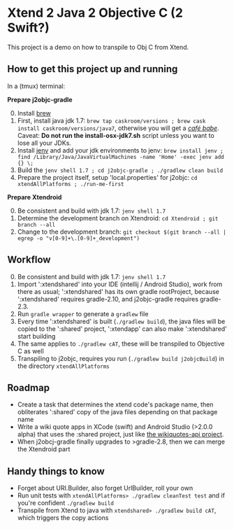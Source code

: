 Xtend 2 Java 2 Objective C (2 Swift?)
=====================================

This project is a demo on how to transpile to Obj C from Xtend.

How to get this project up and running
--------------------------------------

In a (tmux) terminal:

**Prepare j2objc-gradle**

0. Install [brew](http://brew.sh/)
1. First, install java jdk 1.7: `brew tap caskroom/versions ; brew cask install caskroom/versions/java7`, otherwise you will get a [_café babe_](https://en.wikipedia.org/wiki/Java_class_file). Caveat: **Do not run the install-osx-jdk7.sh** script unless you want to lose all your JDKs.
2. Install [jenv](http://www.jenv.be/) and add your jdk environments to jenv: `brew install jenv ; find /Library/Java/JavaVirtualMachines -name 'Home' -exec jenv add {} \;`
3. Build the `jenv shell 1.7 ; cd j2objc-gradle ; ./gradlew clean build`
4. Prepare the project itself, setup 'local.properties' for j2objc: `cd xtendAllPlatforms ; ./run-me-first`

**Prepare Xtendroid**

0. Be consistent and build with jdk 1.7: `jenv shell 1.7`
1. Determine the development branch on Xtendroid: `cd Xtendroid ; git branch --all`
2. Change to the development branch:
    `git checkout $(git branch --all | egrep -o "v[0-9]+\.[0-9]+_development")`
    
Workflow
--------
0. Be consistent and build with jdk 1.7: `jenv shell 1.7`
1. Import ':xtendshared' into your IDE (intellij / Android Studio), work from there as usual; ':xtendshared' has its own gradle rootProject, because ':xtendshared' requires gradle-2.10, and j2objc-gradle requires gradle-2.3.
2. Run `gradle wrapper` to generate a `gradlew` file 
3. Every time ':xtendshared' is built (`./gradlew build`), the java files will be copied to the ':shared' project, ':xtendapp' can also make ':xtendshared' start building
4. The same applies to `./gradlew cAT`, these will be transpiled to Objective C as well
5. Transpiling to j2objc, requires you run (`./gradlew build j2objcBuild`) in the directory `xtendAllPlatforms`


Roadmap
-------
* Create a task that determines the xtend code's package name, then obliterates ':shared' copy of the java files depending on that package name
* Write a wiki quote apps in XCode (swift) and Android Studio (>2.0.0 alpha) that uses the :shared project, just like [the wikiquotes-api project](https://github.com/natetyler/wikiquotes-api).
* When j2obcj-gradle finally upgrades to >gradle-2.8, then we can merge the Xtendroid part

Handy things to know
--------------------
* Forget about URI.Builder, also forget UrlBuilder, roll your own
* Run unit tests with `xtendAllPlatforms> ./gradlew cleanTest test` and if you're confident `./gradlew build`
* Transpile from Xtend to java with `xtendshared> ./gradlew build cAT`, which triggers the copy actions